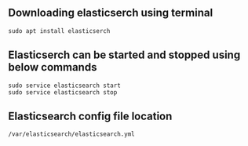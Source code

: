 ## Downloading elasticserch using terminal
    sudo apt install elasticserch

## Elasticserch can be started and stopped using below commands 
    sudo service elasticsearch start
    sudo service elasticsearch stop

## Elasticsearch config file location 
    /var/elasticsearch/elasticsearch.yml
